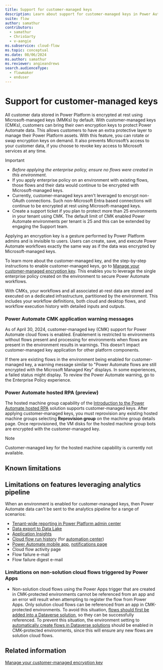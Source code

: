 ```yaml
---
title: Support for customer-managed keys
description: Learn about support for customer-managed keys in Power Automate.
suite: flow
author: samathur
contributors:
  - samathur
  - ChrisGarty
  - v-aangie
ms.subservice: cloud-flow
ms.topic: conceptual
ms.date: 08/06/2024
ms.author: samathur
ms.reviewer: angieandrews
search.audienceType: 
  - flowmaker
  - enduser
---
```


# Support for customer-managed keys

All customer data stored in Power Platform is encrypted at rest using Microsoft-managed keys (MMKs) by default. With customer-managed keys (CMKs), customers can bring their own encryption keys to protect Power Automate data. This allows customers to have an extra protective layer to manage their Power Platform assets. With this feature, you can rotate or swap encryption keys on demand. It also prevents Microsoft’s access to your customer data, if you choose to revoke key access to Microsoft services at any time.

> [!IMPORTANT]
> - *Before applying the enterprise policy, ensure no flows were created in this environment.*
> - If you apply enterprise policy on an environment with existing flows, those flows and their data would continue to be encrypted with Microsoft-managed keys.
> - Currently, customer-managed keys aren't leveraged to encrypt non-OAuth connections. Such non-Microsoft Entra based connections will continue to be encrypted at rest using Microsoft-managed keys.
> - Create a support ticket if you plan to protect more than 25 environments in your tenant using CMK. The default limit of CMK enabled Power Automate environments per tenant is 25 and this can be extended by engaging the Support team.  

Applying an encryption key is a gesture performed by Power Platform admins and is invisible to users. Users can create, save, and execute Power Automate workflows exactly the same way as if the data was encrypted by Microsoft-managed keys.

To learn more about the customer-managed key, and the step-by-step instructions to enable customer-managed keys, go to [Manage your customer-managed encryption key](/power-platform/admin/customer-managed-key). This enables you to leverage the single enterprise policy created on the environment to secure Power Automate workflows.

With CMKs, your workflows and all associated at-rest data are stored and executed on a dedicated infrastructure, partitioned by the environment. This includes your workflow definitions, both cloud and desktop flows, and workflow execution history with detailed inputs and outputs.  

### Power Automate CMK application warning messages

As of April 30, 2024, customer-managed key (CMK) support for Power Automate cloud flows is enabled. Enablement is restricted to environments without flows present and processing for environments when flows are present in the environment results in warnings. This doesn't impact customer-managed key application for other platform components.

If there are existing flows in the environment being enabled for customer-managed key, a warning message similar to "Power Automate flows are still encrypted with the Microsoft Managed Key" displays. In some experiences, a failed status might display. To review the Power Automate warning, go to the Enterprise Policy experience.

### Power Automate hosted RPA (preview)

The hosted machine group capability of the [Introduction to the Power Automate hosted RPA](desktop-flows/hosted-rpa-overview.md) solution supports customer-managed keys. After applying customer-managed keys, you must reprovision any existing hosted machine groups selecting **Reprovision group** on the machine group details page. Once reprovisioned, the VM disks for the hosted machine group bots are encrypted with the customer-managed key.

> [!NOTE]
> Customer-managed key for the hosted machine capability is currently not available.

## Known limitations

## Limitations on features leveraging analytics pipeline
When an environment is enabled for customer-managed keys, then Power Automate data can't be sent to the analytics pipeline for a range of scenarios:

- [Tenant-wide reporting in Power Platform admin center](/power-platform/admin/power-automate-analytics-reports)
- [Data export to Data Lake](/power-platform/admin/self-service-analytics-schema-definition#power-automate-folder-structure)
- [Application Insights](/power-platform/admin/app-insights-cloud-flow)
- [Cloud flow run history](/power-automate/dataverse/cloud-flow-run-metadata) (for [automation center](/power-automate/automation-center-overview))
- [Power Automate mobile app](/power-automate/mobile/overview-mobile), [notifications page](/power-automate/mobile/notifications)
- Cloud flow activity page
- Flow failure e-mail
- Flow failure digest e-mail

### Limitations on non-solution cloud flows triggered by Power Apps
- Non-solution cloud flows using the Power Apps trigger that are created in CMK-protected environments cannot be referenced from an app and an error will result when attempting to register the flow from Power Apps. Only solution cloud flows can be referenced from an app in CMK-protected environments. To avoid this situation, [flows should first be added into a Dataverse solution](/power-automate/create-flow-solution#add-an-existing-cloud-flow-into-a-solution), so they can be successfully referenced. To prevent this situation, the environment setting to [automatically create flows in Dataverse solutions](/power-apps/maker/canvas-apps/add-app-solution-default#enable-the-feature) should be enabled in CMK-protected environments, since this will ensure any new flows are solution cloud flows.

## Related information

[Manage your customer-managed encryption key](/power-platform/admin/customer-managed-key)
